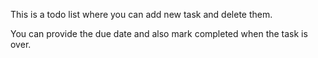 This is a todo list where you can add new task and delete them.

You can provide the due date and also mark completed when the task is over.